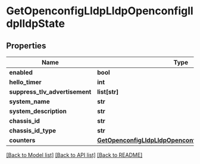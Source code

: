 # GetOpenconfigLldpLldpOpenconfiglldplldpState

## Properties
Name | Type | Description | Notes
------------ | ------------- | ------------- | -------------
**enabled** | **bool** |  | [optional] 
**hello_timer** | **int** |  | [optional] 
**suppress_tlv_advertisement** | **list[str]** |  | [optional] 
**system_name** | **str** |  | [optional] 
**system_description** | **str** |  | [optional] 
**chassis_id** | **str** |  | [optional] 
**chassis_id_type** | **str** |  | [optional] 
**counters** | [**GetOpenconfigLldpLldpOpenconfiglldplldpStateCounters**](GetOpenconfigLldpLldpOpenconfiglldplldpStateCounters.md) |  | [optional] 

[[Back to Model list]](../README.md#documentation-for-models) [[Back to API list]](../README.md#documentation-for-api-endpoints) [[Back to README]](../README.md)


